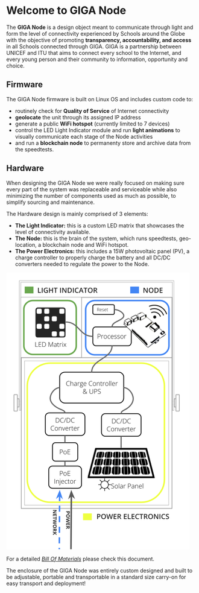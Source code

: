# Welcome to GIGA Node

The **GIGA Node** is a design object meant to communicate through light and form the level of connectivity experienced by Schools around the Globe with the objective of promoting **transparency, accountability, and access** in all Schools connected through GIGA. GIGA is a partnership between UNICEF and ITU that aims to connect every school to the Internet, and every young person and their community to information, opportunity and choice. 

## Firmware 

The GIGA Node firmware is built on Linux OS and includes custom code to: 
- routinely check for **Quality of Service** of Internet connectivity 
- **geolocate** the unit through its assigned IP address
- generate a public **WiFi hotspot** (currently limited to 7 devices)
- control the LED Light Indicator module and run **light animations** to visually communicate each stage of the Node activities
- and run a **blockchain node** to permanenty store and archive data from the speedtests.   

## Hardware

When designing the GIGA Node we were really focused on making sure every part of the system was replaceable and serviceable while also minimizing the number of components used as much as possible, to simplify sourcing and maintenance.

The Hardware design is mainly comprised of 3 elements:
- **The Light Indicator:** this is a custom LED matrix that showcases the level of connectivity available.
- **The Node:** this is the brain of the system, which runs speedtests, geo-location, a blockchain node and WiFi hotspot.
- **The Power Electronics:** this includes a 15W photovoltaic panel (PV), a charge controller to properly charge the battery and all DC/DC converters needed to regulate the power to the Node.

![Image](systemdiagram.png)

For a detailed [*Bill Of Materials*](https://docs.google.com/spreadsheets/d/1M344BFzDwndOonXr7UBz_JfK02XLmgQRAvrM4X4WKnk/edit#gid=0) please check this document.

The enclosure of the GIGA Node was entirely custom designed and built to be adjustable, portable and transportable in a standard size carry-on for easy transport and deployment!



